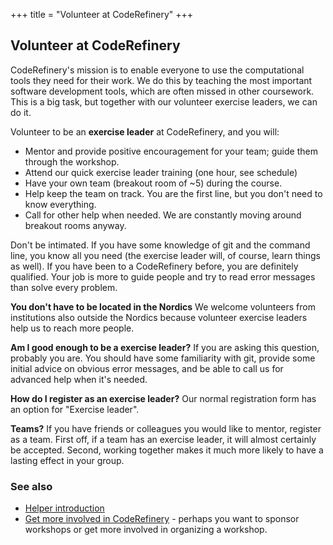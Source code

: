 +++
title = "Volunteer at CodeRefinery"
+++

## Volunteer at CodeRefinery

CodeRefinery's mission is to enable everyone to use the computational
tools they need for their work.  We do this by teaching the most important
software development tools, which are often missed in other coursework.
This is a big task, but together with our volunteer exercise leaders,
we can do it.

Volunteer to be an **exercise leader** at CodeRefinery, and you will:
- Mentor and provide positive encouragement for your team; guide them
  through the workshop.
- Attend our quick exercise leader training (one hour, see schedule)
- Have your own team (breakout room of ~5) during the course.
- Help keep the team on track.  You are the first line, but you don't
  need to know everything.
- Call for other help when needed.  We are constantly moving around
  breakout rooms anyway.

Don't be intimated.  If you have some knowledge of git and the command
line, you know all you need (the exercise leader will, of course,
learn things as well).  If you have been to a CodeRefinery before, you
are definitely qualified.  Your job is more to guide people and try to
read error messages than solve every problem.

**You don't have to be located in the Nordics** We welcome volunteers from
institutions also outside the Nordics because volunteer exercise leaders help
us to reach more people.

**Am I good enough to be a exercise leader?**  If you are asking this
question, probably you are.  You should have some familiarity with
git, provide some initial advice on obvious error messages, and
be able to call us for advanced help when it's needed.

**How do I register as an exercise leader?** Our normal registration
form has an option for "Exercise leader".

**Teams?**  If you have friends or colleagues you would like to
mentor, register as a team.  First off, if a team has an
exercise leader, it will almost certainly be accepted.  Second, working
together makes it much more likely to have a lasting effect in your group.


### See also

- [Helper
  introduction](https://coderefinery.github.io/manuals/exercise-leaders/)
- [Get more involved in
  CodeRefinery](https://coderefinery.github.io/manuals/contributing/) -
  perhaps you want to sponsor workshops or get more involved in
  organizing a workshop.



